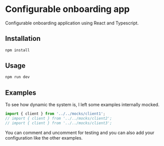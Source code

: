 # Configurable onboarding app

Configurable onboarding application using React and Typescript.

## Installation

```bash
npm install
```

## Usage

```bash
npm run dev
```

## Examples
To see how dynamic the system is, I left some examples internally mocked.


```javascript
import { client } from '../../mocks/client1';
// import { client } from '../../mocks/client2';
// import { client } from '../../mocks/client3';

```
You can comment and uncomment for testing and you can also add your configuration like the other examples.

